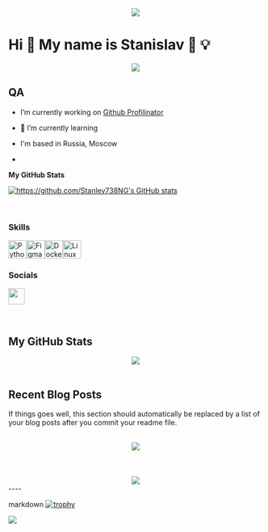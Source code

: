 <div id="header" align="center">
<img src="https://i.giphy.com/media/v1.Y2lkPTc5MGI3NjExMTRoZ3V3d3piaGR6MGh3ZWpld2dhY3BqN3FkOGQ4dG1wYzBnejBidCZlcD12MV9pbnRlcm5hbF9naWZfYnlfaWQmY3Q9Zw/qgQUggAC3Pfv687qPC/giphy.gif"/>
</div>
  

Hi 👋 My name is Stanislav 🔧 💡
=============================
<div id="header" align="center">
<img src="https://i.giphy.com/media/v1.Y2lkPTc5MGI3NjExY2F4MDc0bW9rNnpnYnhkY2FvZ21odGwxbWlscWI1eHR0NHIyNTNtaSZlcD12MV9pbnRlcm5hbF9naWZfYnlfaWQmY3Q9Zw/JOamEbyqLENSKitMHi/giphy.gif"/>
</div>

QA
--  

-  I’m currently working on [Github Profilinator](https://github.com/rishavanand/github-profilinator)  
  

- 🌱 I’m currently learning   
    
  
*  I'm based in Russia, Moscow 

-   
  
<b>My GitHub Stats</b>

<a href="http://www.github.com/https://github.com/Stanley738NG"><img src="https://github-readme-stats.vercel.app/api?username=https://github.com/Stanley738NG&show_icons=true&hide=&count_private=true&title_color=0891b2&text_color=ffffff&icon_color=0891b2&bg_color=1c1917&hide_border=true&show_icons=true" alt="https://github.com/Stanley738NG's GitHub stats" /></a>

<br/>  

### Skills

<p align="left">
<a href="https://www.python.org/" target="_blank" rel="noreferrer"><img src="https://raw.githubusercontent.com/danielcranney/readme-generator/main/public/icons/skills/python-colored.svg" width="36" height="36" alt="Python" /></a><a href="https://www.figma.com/" target="_blank" rel="noreferrer"><img src="https://raw.githubusercontent.com/danielcranney/readme-generator/main/public/icons/skills/figma-colored.svg" width="36" height="36" alt="Figma" /></a><a href="https://www.docker.com/" target="_blank" rel="noreferrer"><img src="https://raw.githubusercontent.com/danielcranney/readme-generator/main/public/icons/skills/docker-colored.svg" width="36" height="36" alt="Docker" /></a><a href="https://www.linux.org" target="_blank" rel="noreferrer"><img src="https://raw.githubusercontent.com/danielcranney/readme-generator/main/public/icons/skills/linux-colored.svg" width="36" height="36" alt="Linux" /></a>
</p>

### Socials

<p align="left"> <a href="https://www.github.com/https://github.com/Stanley738NG" target="_blank" rel="noreferrer"> <picture> <source media="(prefers-color-scheme: dark)" srcset="https://raw.githubusercontent.com/danielcranney/readme-generator/main/public/icons/socials/github-dark.svg" /> <source media="(prefers-color-scheme: light)" srcset="https://raw.githubusercontent.com/danielcranney/readme-generator/main/public/icons/socials/github.svg" /> <img src="https://raw.githubusercontent.com/danielcranney/readme-generator/main/public/icons/socials/github.svg" width="32" height="32" /> </picture> </a></p>


</td></tr></table>  

<br/>  
 
## <b>My GitHub Stats</b>  
<div align="center"><img src="https://github-readme-stats.vercel.app/api?username=https://github.com/Stanley738NG&show_icons=true&count_private=true&hide_border=true" align="center" /></div>  

<br/>  


## Recent Blog Posts  
<!-- BLOG-POST-LIST:START -->  
If things goes well, this section should automatically be replaced by a list of your blog posts after you commit your readme file. 
<!-- BLOG-POST-LIST:END -->  

<br/>  

<div align="center"><img src="https://rishavanand.github.io/static/images/spotify-readme-example.svg" /></div>  

<br/>  
   
<br/>  

<div align="center"></div>
<br />

<div id="header" align="center">
<img src="https://media.giphy.com/media/YYW0hHizzIOrlhimPG/giphy.gif?cid=ecf05e47t8b8tokt909mwlo3vdp2o4duzdj7t2afqo7y6p15&ep=v1_gifs_related&rid=giphy.gif&ct=g" />
</div>
----

<!---
Stanley738NG/Stanley738NG is a ✨ special ✨ repository because its `README.md` (this file) appears on your GitHub profile.
You can click the Preview link to take a look at your changes.
--->
markdown
[![trophy](https://github-profile-trophy.vercel.app/?username=anuraghazra&theme=onedark)](https://github.com/ryo-ma/github-profile-trophy)

![](https://komarev.com/ghpvc/?username=your-github-username&color=green)
